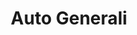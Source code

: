 ---
title: "Auto Generali"
url: /ciudad-autonoma-de-buenos-aires/auto-generali-avenida-alvarez-thomas/
shop: Autohaus
---